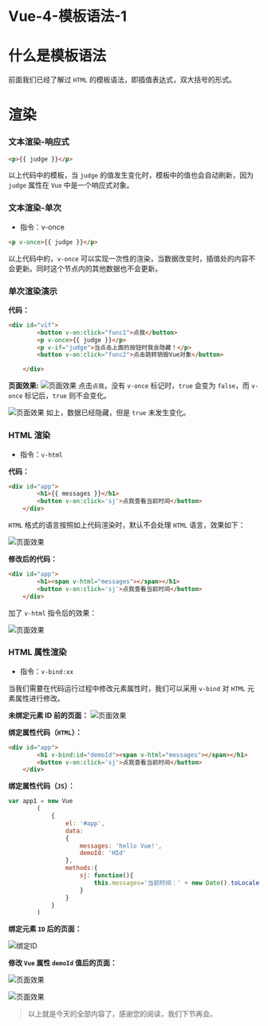 # Vue-4-模板语法-1


# 什么是模板语法

前面我们已经了解过 `HTML` 的模板语法，即插值表达式，双大括号的形式。

# 渲染

### 文本渲染-响应式

```html
<p>{{ judge }}</p>
```

以上代码中的模板，当 `judge` 的值发生变化时，模板中的值也会自动刷新，因为 `judge` 属性在 `Vue` 中是一个响应式对象。

### 文本渲染-单次

- 指令：v-once

```html
<p v-once>{{ judge }}</p>
```

以上代码中的，`v-once` 可以实现一次性的渲染，当数据改变时，插值处的内容不会更新。同时这个节点内的其他数据也不会更新。

### 单次渲染演示

**代码：**

```html
<div id="vif">
        <button v-on:click="func1">点我</button>
        <p v-once>{{ judge }}</p>
        <p v-if="judge">当点击上面的按钮时我会隐藏！</p>
        <button v-on:click="func2">点击跳转销毁Vue对象</button>

    </div>
```

**页面效果:**
![](https://gitee.com/phygerr/picture/raw/master/2021-4-22/1619072331221-image.png "页面效果")
点击`点我`，没有 `v-once` 标记时，`true` 会变为 `false`，而 `v-once` 标记后，`true` 则不会变化。

![](https://gitee.com/phygerr/picture/raw/master/2021-4-22/1619072487471-image.png "页面效果")
如上，数据已经隐藏，但是 `true` 未发生变化。

### HTML 渲染

- 指令：`v-html`

**代码：**

```html
<div id="app">
        <h1>{{ messages }}</h1>
        <button v-on:click='sj'>点我查看当前时间</button>
    </div>
```

`HTML` 格式的语言按照如上代码渲染时，默认不会处理 `HTML` 语言，效果如下：

![](https://gitee.com/phygerr/picture/raw/master/2021-4-22/1619072851467-image.png "页面效果")

**修改后的代码：**

```html
<div id="app">
        <h1><span v-html="messages"></span></h1>
        <button v-on:click='sj'>点我查看当前时间</button>
    </div>
```

加了 `v-html` 指令后的效果：

![](https://gitee.com/phygerr/picture/raw/master/2021-4-22/1619072962447-image.png "页面效果")

### HTML 属性渲染

- 指令：`v-bind:xx`

当我们需要在代码运行过程中修改元素属性时，我们可以采用 `v-bind` 对 `HTML` 元素属性进行修改。

**未绑定元素 ID 前的页面：**
![](https://gitee.com/phygerr/picture/raw/master/2021-4-22/1619073466890-image.png "页面效果")

**绑定属性代码（`HTML`）：**

```html
<div id="app">
        <h1 v-bind:id="demoId"><span v-html="messages"></span></h1>
        <button v-on:click='sj'>点我查看当前时间</button>
    </div>
```

**绑定属性代码（`JS`）：**

```js
var app1 = new Vue
        (
            {
                el: '#app',
                data:
                {
                    messages: 'hello Vue!',
                    demoId: 'HId'
                },
                methods:{
                    sj: function(){
                        this.messages='当前时间：' + new Date().toLocaleTimeString()
                    }
                }
            }
        )
```

**绑定元素 `ID` 后的页面：**

![](https://gitee.com/phygerr/picture/raw/master/2021-4-22/1619073590450-image.png "绑定ID")

**修改 `Vue` 属性 `demoId` 值后的页面：**

![](https://gitee.com/phygerr/picture/raw/master/2021-4-22/1619073659227-image.png "页面效果")

![](https://gitee.com/phygerr/picture/raw/master/2021-4-22/1619073686772-image.png "页面效果")

> 以上就是今天的全部内容了，感谢您的阅读，我们下节再会。

